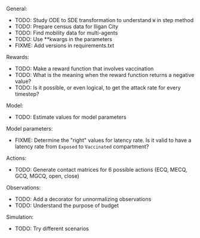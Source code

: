 General:<br>
- TODO: Study ODE to SDE transformation to understand `W` in step method<br>
- TODO: Prepare census data for Iligan City
- TODO: Find mobility data for multi-agents
- TODO: Use **kwargs in the parameters
- FIXME: Add versions in requirements.txt

Rewards:<br>
- TODO: Make a reward function that involves vaccination<br>
- TODO: What is the meaning when the reward function returns a negative value?<br>
- TODO: Is it possible, or even logical, to get the attack rate for every timestep?<br>

Model:<br>
- TODO: Estimate values for model parameters<br>

Model parameters:<br>
- FIXME: Determine the "right" values for latency rate. Is it valid to have a latency rate from `Exposed` to `Vaccinated` compartment?

Actions:<br>
- TODO: Generate contact matrices for 6 possible actions (ECQ, MECQ, GCQ, MGCQ, open, close)

Observations:<br>
- TODO: Add a decorator for unnormalizing observations
- TODO: Understand the purpose of budget

Simulation:<br>
- TODO: Try different scenarios